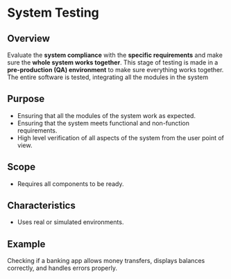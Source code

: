 # System Testing
## Overview
Evaluate the **system compliance** with the **specific requirements** and make sure the **whole system works together**. This stage of testing is made in a **pre-production (QA) environment** to make sure everything works together.
The entire software is tested, integrating all the modules in the system
## Purpose
- Ensuring that all the modules of the system work as expected.
- Ensuring that the system meets functional and non-function requirements.
- High level verification of all aspects of the system from the user point of view.
## Scope
- Requires all components to be ready.
## Characteristics
- Uses real or simulated environments.
## Example
Checking if a banking app allows money transfers, displays balances correctly, and handles errors properly.